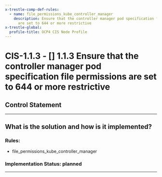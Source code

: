 ```yaml
---
x-trestle-comp-def-rules:
  - name: file_permissions_kube_controller_manager
    description: Ensure that the controller manager pod specification file permissions
      are set to 644 or more restrictive
x-trestle-global:
  profile-title: OCP4 CIS Node Profile
---
```


# CIS-1.1.3 - \[\] 1.1.3 Ensure that the controller manager pod specification file permissions are set to 644 or more restrictive

## Control Statement

______________________________________________________________________

## What is the solution and how is it implemented?

<!-- For implementation status enter one of: implemented, partial, planned, alternative, not-applicable -->

<!-- Note that the list of rules under ### Rules: is read-only and changes will not be captured after assembly to JSON -->

<!-- Enter possible prose for implementation response at the control level here, after this comment -->

### Rules:

  - file_permissions_kube_controller_manager

### Implementation Status: planned

______________________________________________________________________
